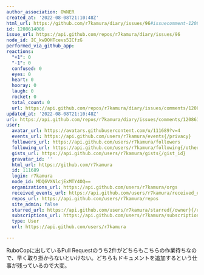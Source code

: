 ```yaml
---
author_association: OWNER
created_at: '2022-08-08T21:10:48Z'
html_url: https://github.com/r7kamura/diary/issues/96#issuecomment-1208614086
id: 1208614086
issue_url: https://api.github.com/repos/r7kamura/diary/issues/96
node_id: IC_kwDOHTcevs5ICfzG
performed_via_github_app: 
reactions:
  "+1": 0
  "-1": 0
  confused: 0
  eyes: 0
  heart: 0
  hooray: 0
  laugh: 0
  rocket: 0
  total_count: 0
  url: https://api.github.com/repos/r7kamura/diary/issues/comments/1208614086/reactions
updated_at: '2022-08-08T21:10:48Z'
url: https://api.github.com/repos/r7kamura/diary/issues/comments/1208614086
user:
  avatar_url: https://avatars.githubusercontent.com/u/111689?v=4
  events_url: https://api.github.com/users/r7kamura/events{/privacy}
  followers_url: https://api.github.com/users/r7kamura/followers
  following_url: https://api.github.com/users/r7kamura/following{/other_user}
  gists_url: https://api.github.com/users/r7kamura/gists{/gist_id}
  gravatar_id: ''
  html_url: https://github.com/r7kamura
  id: 111689
  login: r7kamura
  node_id: MDQ6VXNlcjExMTY4OQ==
  organizations_url: https://api.github.com/users/r7kamura/orgs
  received_events_url: https://api.github.com/users/r7kamura/received_events
  repos_url: https://api.github.com/users/r7kamura/repos
  site_admin: false
  starred_url: https://api.github.com/users/r7kamura/starred{/owner}{/repo}
  subscriptions_url: https://api.github.com/users/r7kamura/subscriptions
  type: User
  url: https://api.github.com/users/r7kamura

---
```

RuboCopに出しているPull Requestのうち2件がどちらもこちらの作業待ちなので、早く取り掛からないといけない。どちらもドキュメントを追加するという仕事が残っているので大変。